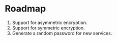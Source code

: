 # Roadmap
1. Support for asymmetric encryption.
1. Support for symmetric encryption.
2. Generate a random password for new services.
